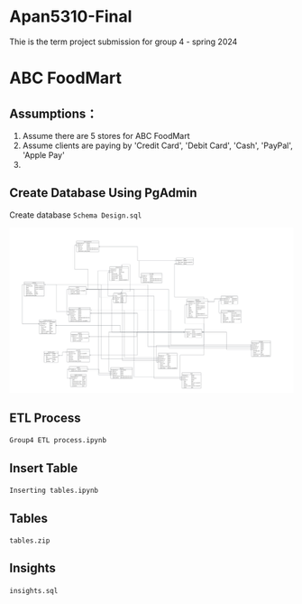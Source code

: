 # Apan5310-Final
Thie is the term project submission for group 4 - spring 2024

# ABC FoodMart

## Assumptions：
1. Assume there are 5 stores for ABC FoodMart
2. Assume clients are paying by 'Credit Card', 'Debit Card', 'Cash', 'PayPal', 'Apple Pay'
3. 



## Create Database Using PgAdmin
Create database `Schema Design.sql`

<img src="ER-Diagram.png">

## ETL Process
`Group4 ETL process.ipynb`

## Insert Table
`Inserting tables.ipynb`

## Tables
`tables.zip`

## Insights 
`insights.sql`
